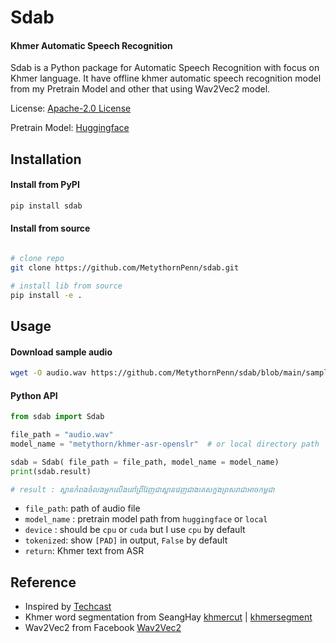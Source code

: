 # Sdab

#### Khmer Automatic Speech Recognition

 
Sdab is a Python package for Automatic Speech Recognition with focus on Khmer language. It have offline khmer automatic speech recognition model from my Pretrain Model and other that using Wav2Vec2 model.

License: [Apache-2.0 License](https://github.com/MetythornPenn/sdab/blob/main/LICENSE)

Pretrain Model: [Huggingface](https://huggingface.co/metythorn/khmer-asr-openslr)

## Installation


#### Install from PyPI
```sh
pip install sdab
```

#### Install from source

```sh

# clone repo 
git clone https://github.com/MetythornPenn/sdab.git

# install lib from source
pip install -e .
```

## Usage

#### Download sample audio

```bash
wget -O audio.wav https://github.com/MetythornPenn/sdab/blob/main/sample/audio.wav
```

#### Python API

```python
from sdab import Sdab

file_path = "audio.wav"
model_name = "metythorn/khmer-asr-openslr"  # or local directory path

sdab = Sdab( file_path = file_path, model_name = model_name)
print(sdab.result)

# result : ស្ពានកំពងចំលងអ្នកលើងនៅព្រីវែញជាស្ពានវេញជាងគេសក្នុងព្រសរាជាអាចកម្ពុជា
```

- `file_path`: path of audio file
- `model_name` : pretrain model path from `huggingface` or `local`
- `device` : should be `cpu` or `cuda` but I use `cpu` by default
- `tokenized`: show `[PAD]` in output, `False` by default
- `return`: Khmer text from ASR

## Reference 
- Inspired by [Techcast](https://www.youtube.com/watch?v=ekhFo-6JzLQ&t=28s)
- Khmer word segmentation from SeangHay [khmercut](https://github.com/seanghay/khmercut.git) | [khmersegment](https://github.com/seanghay/khmersegment)
- Wav2Vec2 from Facebook [Wav2Vec2](https://github.com/facebookresearch/fairseq/blob/main/examples/wav2vec/README.md)
